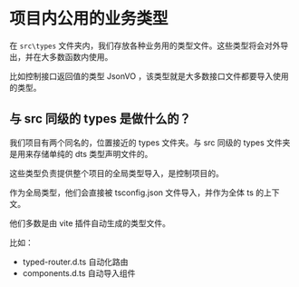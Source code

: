 # 项目内公用的业务类型

在 `src\types` 文件夹内，我们存放各种业务用的类型文件。这些类型将会对外导出，并在大多数函数内使用。

比如控制接口返回值的类型 JsonVO ，该类型就是大多数接口文件都要导入使用的类型。

## 与 src 同级的 types 是做什么的？

我们项目有两个同名的，位置接近的 types 文件夹。与 src 同级的 types 文件夹是用来存储单纯的 dts 类型声明文件的。

这些类型负责提供整个项目的全局类型导入，是控制项目的。

作为全局类型，他们会直接被 tsconfig.json 文件导入，并作为全体 ts 的上下文。

他们多数是由 vite 插件自动生成的类型文件。

比如：

- typed-router.d.ts 自动化路由
- components.d.ts 自动导入组件
